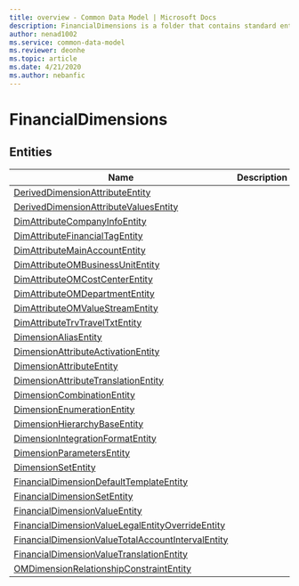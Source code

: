 ```yaml
---
title: overview - Common Data Model | Microsoft Docs
description: FinancialDimensions is a folder that contains standard entities related to the Common Data Model.
author: nenad1002
ms.service: common-data-model
ms.reviewer: deonhe
ms.topic: article
ms.date: 4/21/2020
ms.author: nebanfic
---
```


# FinancialDimensions


## Entities

|Name|Description|
|---|---|
|[DerivedDimensionAttributeEntity](DerivedDimensionAttributeEntity.md)||
|[DerivedDimensionAttributeValuesEntity](DerivedDimensionAttributeValuesEntity.md)||
|[DimAttributeCompanyInfoEntity](DimAttributeCompanyInfoEntity.md)||
|[DimAttributeFinancialTagEntity](DimAttributeFinancialTagEntity.md)||
|[DimAttributeMainAccountEntity](DimAttributeMainAccountEntity.md)||
|[DimAttributeOMBusinessUnitEntity](DimAttributeOMBusinessUnitEntity.md)||
|[DimAttributeOMCostCenterEntity](DimAttributeOMCostCenterEntity.md)||
|[DimAttributeOMDepartmentEntity](DimAttributeOMDepartmentEntity.md)||
|[DimAttributeOMValueStreamEntity](DimAttributeOMValueStreamEntity.md)||
|[DimAttributeTrvTravelTxtEntity](DimAttributeTrvTravelTxtEntity.md)||
|[DimensionAliasEntity](DimensionAliasEntity.md)||
|[DimensionAttributeActivationEntity](DimensionAttributeActivationEntity.md)||
|[DimensionAttributeEntity](DimensionAttributeEntity.md)||
|[DimensionAttributeTranslationEntity](DimensionAttributeTranslationEntity.md)||
|[DimensionCombinationEntity](DimensionCombinationEntity.md)||
|[DimensionEnumerationEntity](DimensionEnumerationEntity.md)||
|[DimensionHierarchyBaseEntity](DimensionHierarchyBaseEntity.md)||
|[DimensionIntegrationFormatEntity](DimensionIntegrationFormatEntity.md)||
|[DimensionParametersEntity](DimensionParametersEntity.md)||
|[DimensionSetEntity](DimensionSetEntity.md)||
|[FinancialDimensionDefaultTemplateEntity](FinancialDimensionDefaultTemplateEntity.md)||
|[FinancialDimensionSetEntity](FinancialDimensionSetEntity.md)||
|[FinancialDimensionValueEntity](FinancialDimensionValueEntity.md)||
|[FinancialDimensionValueLegalEntityOverrideEntity](FinancialDimensionValueLegalEntityOverrideEntity.md)||
|[FinancialDimensionValueTotalAccountIntervalEntity](FinancialDimensionValueTotalAccountIntervalEntity.md)||
|[FinancialDimensionValueTranslationEntity](FinancialDimensionValueTranslationEntity.md)||
|[OMDimensionRelationshipConstraintEntity](OMDimensionRelationshipConstraintEntity.md)||
